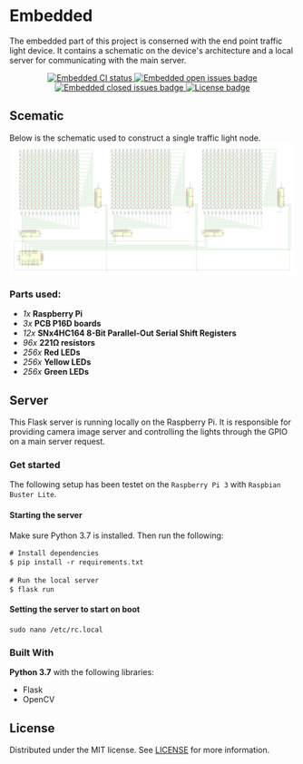 # Embedded
The embedded part of this project is conserned with the end point traffic light device. It contains a schematic on the device's architecture and a local server for communicating with the main server.

<p align="center">
<a href="https://github.com/braind3d/traffic-brain/actions?query=workflow%3A%22Embedded+CI">
<img src="https://img.shields.io/github/workflow/status/braind3d/traffic-brain/Embedded+CI?style=flat-square" alt="Embedded CI status">
</a>

<a href="https://github.com/braind3d/traffic-brain/issues?q=is%3Aopen+is%3Aissue+label%3Aembedded">
<img src="https://img.shields.io/github/issues-raw/braind3d/traffic-brain/embedded?label=open%20issues&style=flat-square" alt="Embedded open issues badge">
</a>

<a href="https://github.com/braind3d/traffic-brain/issues?q=is%3Aissue+label%3Aembedded+is%3Aclosed">
<img src="https://img.shields.io/github/issues-closed-raw/braind3d/traffic-brain/embedded?label=closed%20issues&style=flat-square" alt="Embedded closed issues badge">
</a>

<a href="LICENSE">
<img src="https://img.shields.io/github/license/braind3d/traffic-brain?style=flat-square" alt="License badge">
</a>
</p>

## Scematic
Below is the schematic used to construct a single traffic light node.
![Embedded project schematic](schematics/export/schematic-landscape.png)

### Parts used:
- *1x* **Raspberry Pi**
- *3x* **PCB P16D boards**
- *12x* **SNx4HC164 8-Bit Parallel-Out Serial Shift Registers**
- *96x* **221Ω resistors**
- *256x* **Red LEDs**
- *256x* **Yellow LEDs**
- *256x* **Green LEDs**

## Server
This Flask server is running locally on the Raspberry Pi. It is responsible for providing camera image server and controlling the lights through the GPIO on a main server request.

### Get started
The following setup has been testet on the `Raspberry Pi 3` with `Raspbian Buster Lite`.

#### Starting the server

Make sure Python 3.7 is installed. Then run the following:
```
# Install dependencies
$ pip install -r requirements.txt

# Run the local server
$ flask run
```

#### Setting the server to start on boot
```
sudo nano /etc/rc.local
```

### Built With
**Python 3.7** with the following libraries:
- Flask
- OpenCV

## License
Distributed under the MIT license. See [LICENSE](../LICENSE) for more information.